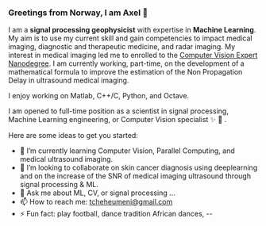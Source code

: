 ### Greetings from Norway, I am Axel 👋

I am a **signal processing geophysicist** with expertise in **Machine Learning**. My aim is to use my current skill and gain competencies to impact medical imaging, diagnostic and therapeutic medicine, and radar imaging. My interest in medical imaging led me to enrolled to the [Computer Vision Expert Nanodegree](https://www.udacity.com/course/computer-vision-nanodegree--nd891). I am currently working, part-time, on the development of a mathematical formula to improve the estimation of the Non Propagation Delay in ultrasound medical imaging.

I enjoy working on Matlab, C++/C, Python, and Octave.

I am opened to full-time position as a scientist in signal processing, Machine Learning engineering, or Computer Vision specialist :sparkles: :rocket: .

Here are some ideas to get you started:

- 🌱 I’m currently learning Computer Vision, Parallel Computing, and medical ultrasound imaging.
- 👯 I’m looking to collaborate on skin cancer diagnosis using deeplearning and on the increase of the SNR of medical imaging ultrasound through signal processing & ML. 
- 💬 Ask me about ML, CV, or signal processing ...
- 📫 How to reach me: tcheheumeni@gmail.com
- ⚡ Fun fact: play football, dance tradition African dances, 
--
